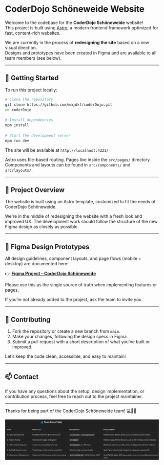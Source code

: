 # CoderDojo Schöneweide Website

Welcome to the codebase for the **CoderDojo Schöneweide** website!  
This project is built using [Astro](https://astro.build/), a modern frontend framework optimized for fast, content-rich websites.

We are currently in the process of **redesigning the site** based on a new visual direction.  
Designs and prototypes have been created in Figma and are available to all team members (see below).

---

## 🚀 Getting Started

To run this project locally:

```bash
# Clone the repository
git clone https://github.com/majdkt/coderDojo.git
cd coderDojo

# Install dependencies
npm install

# Start the development server
npm run dev
```

The site will be available at `http://localhost:4321/`

Astro uses file-based routing. Pages live inside the `src/pages/` directory. Components and layouts can be found in `src/components/` and `src/layouts/`.

---

## 🧠 Project Overview

The website is built using an Astro template, customized to fit the needs of CoderDojo Schöneweide.

We're in the middle of redesigning the website with a fresh look and improved UX. The development work should follow the structure of the new Figma design as closely as possible.

---

## 🎨 Figma Design Prototypes

All design guidelines, component layouts, and page flows (mobile + desktop) are documented here:

👉 [**Figma Project – CoderDojo Schöneweide**](https://www.figma.com/design/i35OpeDynTMuvSdyxRITlV/Coderdojo-Sch%C3%B6neweide?node-id=0-1&t=DUM0hQqKa6J32GqP-1)

Please use this as the single source of truth when implementing features or pages.

If you’re not already added to the project, ask the team to invite you.

---

## 🤝 Contributing

1. Fork the repository or create a new branch from `main`.
2. Make your changes, following the design specs in Figma.
3. Submit a pull request with a short description of what you’ve built or improved.

Let’s keep the code clean, accessible, and easy to maintain!

---

## 📫 Contact

If you have any questions about the setup, design implementation, or contribution process, feel free to reach out to the project maintainer.

---

Thanks for being part of the CoderDojo Schöneweide team! 💻🎨🚀

![alt text](teams.png)